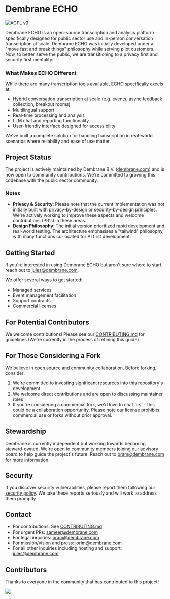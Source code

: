 # Dembrane ECHO

![AGPL v3](https://www.gnu.org/graphics/agplv3-88x31.png)

Dembrane ECHO is an open-source transcription and analysis platform specifically designed for public sector use and in-person conversation transcription at scale. Dembrane ECHO was initially developed under a "move fast and break things" philosophy while serving pilot customers. Now, to better serve the public, we are transitioning to a privacy first and security first mentality.

### What Makes ECHO Different

While there are many transcription tools available, ECHO specifically excels at:
- Hybrid conversation transcription at scale (e.g. events, async feedback collection, breakout rooms)
- Multilingual support
- Real-time processing and analysis
- LLM chat and reporting functionality
- User-friendly interface designed for accessibility

We've built a complete solution for handling transcription in real-world scenarios where reliability and ease of use matter.

## Project Status

The project is actively maintained by Dembrane B.V. ([dembrane.com](https://dembrane.com)) and is now open to community contributions. We're committed to growing this codebase with the public sector community.

### Notes

- **Privacy & Security**: Please note that the current implementation was not initially built with privacy-by-design or security-by-design principles. We're actively working to improve these aspects and welcome contributions (PR's) in these areas.
- **Design Philosophy**: The initial version prioritized rapid development and real-world testing. The architecture emphasises a "tailwind" philosophy, with many functions co-located for AI first development.

## Getting Started

If you're interested in using Dembrane ECHO but aren't sure where to start, reach out to jules@dembrane.com. 

We offer several ways to get started:

- Managed services
- Event management facilitation
- Support contracts
- Commercial licenses

## For Potential Contributors

We welcome contributions! Please see our [CONTRIBUTING.md](CONTRIBUTING.md) for guidelines (We're currently in the process of refining this guide).

## For Those Considering a Fork

We believe in open source and community collaboration. Before forking, consider:

1. We're committed to investing significant resources into this repository's development
2. We welcome direct contributions and are open to discussing maintainer roles
3. If you're considering a commercial fork, we'd love to chat first - this could be a collaboration opportunity. Please note our license prohibits commercial use or forks without prior approval.

## Stewardship

Dembrane is currently independent but working towards becoming steward-owned. We're open to community members joining our advisory board to help guide the project's future. Reach out to bram@dembrane.com for more information.

## Security

If you discover security vulnerabilities, please report them following our [security policy](SECURITY.md). We take these reports seriously and will work to address them promptly.

## Contact

- For contributions: See [CONTRIBUTING.md](CONTRIBUTING.md)
- For urgent PRs: sameer@dembrane.com
- For legal inquiries: bram@dembrane.com
- For mission/vision and press: jorim@dembrane.com
- For all other inquiries including hosting and support: jules@dembrane.com


## Contributors
Thanks to everyone in the community that has contributed to this project!

<a href="https://github.com/dembrane/echo/graphs/contributors">
  <img src="https://contrib.rocks/image?repo=dembrane/echo" />
</a>